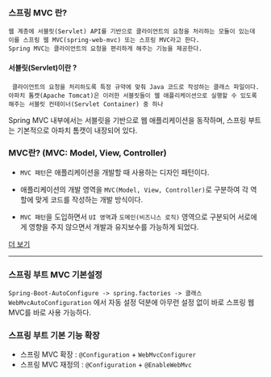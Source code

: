 
### 스프링 MVC 란?
	웹 계층에 서블릿(Servlet) API를 기반으로 클라이언트의 요청을 처리하는 모듈이 있는데 이를 스프링 웹 MVC(spring-web-mvc) 또는 스프링 MVC라고 한다.
	Spring MVC는 클라이언트의 요청을 편리하게 해주는 기능을 제공한다.

#### 서블릿(Servlet)이란 ?
	 클라이언트의 요청을 처리하도록 특정 규약에 맞춰 Java 코드로 작성하는 클래스 파일이다.
	아파치 톰캣(Apache Tomcat)은 이러한 서블릿들이 웹 애플리케이션으로 실행할 수 있도록 해주는 서블릿 컨테이너(Servlet Container) 중 하나

  Spring MVC 내부에서는 서블릿을 기반으로 웹 애플리케이션을 동작하며, 스프링 부트는 기본적으로 아파치 톰캣이 내장되어 있다.

### **MVC란? (MVC: Model, View, Controller)**

- `MVC 패턴`은 애플리케이션을 개발할 때 사용하는 디자인 패턴이다.

- 애플리케이션의 개발 영역을 `MVC(Model, View, Controller)`로 구분하여 각 역할에 맞게 코드를 작성하는 개발 방식이다.

- `MVC 패턴`을 도입하면서 `UI 영역`과 `도메인(비즈니스 로직)` 영역으로 구분되어 서로에게 영향을 주지 않으면서 개발과 유지보수를 가능하게 되었다.


[더 보기](https://ittrue.tistory.com/234)


---

### 스프링 부트 MVC 기본설정

`Spring-Boot-AutoConfigure -> spring.factories -> 클래스WebMvcAutoConfiguration` 에서 자동 설정 덕분에 아무런 설정 없이 바로 스프링 웹 MVC를 바로 사용 가능하다.


### **스프링 부트 기본 기능 확장**

- 스프링 MVC 확장 : `@Configuration` + `WebMvcConfigurer`
- 스프링 MVC 재정의 : `@Configuration` + `@EnableWebMvc`
